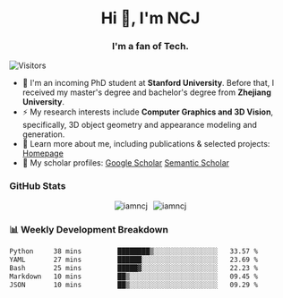 <h1 align="center">Hi 👋, I'm NCJ</h1>
<h3 align="center">I'm a fan of Tech.</h3>

![Visitors](https://visitor-badge.laobi.icu/badge?page_id=iamNCJ)

- 🌱 I'm an incoming PhD student at **Stanford University**. Before that, I received my master's degree and bachelor's degree from **Zhejiang University**.
- ⚡ My research interests include **Computer Graphics and 3D Vision**, specifically, 3D object geometry and appearance modeling and generation.
- 🚀 Learn more about me, including publications & selected projects: [Homepage](https://www.chong-zeng.com)
- 📖 My scholar profiles: [Google Scholar](https://scholar.google.com/citations?user=4dID7zIAAAAJ) [Semantic Scholar](https://www.semanticscholar.org/author/Chong-Zeng/2223946708)

</p>

<h3 align="left">GitHub Stats</h3>

<div style="display: flex; gap: 10px; justify-content: center; align-items: center;">
  <img src="https://github-readme-stats.vercel.app/api?username=iamncj&show_icons=true&locale=en" alt="iamncj" />
  <img src="https://github-readme-streak-stats-omega-eight.vercel.app/?user=iamncj&card_width=467" alt="iamncj" />
</div>

<h3 align="left">📊 Weekly Development Breakdown</h3>

<!--START_SECTION:waka-->

```txt
Python     38 mins         ████████▒░░░░░░░░░░░░░░░░   33.57 %
YAML       27 mins         ██████░░░░░░░░░░░░░░░░░░░   23.69 %
Bash       25 mins         █████▓░░░░░░░░░░░░░░░░░░░   22.23 %
Markdown   10 mins         ██▒░░░░░░░░░░░░░░░░░░░░░░   09.45 %
JSON       10 mins         ██▒░░░░░░░░░░░░░░░░░░░░░░   09.29 %
```

<!--END_SECTION:waka-->
